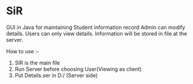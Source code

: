# SiR
GUI in Java for maintaining Student information record
Admin can modify details.
Users can only view details.
Information will be stored in file at the server.


How to use :-

1. SIR is the main file
2. Run Server before choosing User(Viewing as client) 
3. Put Details.ser in D:/ (Server side)
